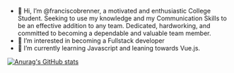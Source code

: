 - 👋 Hi, I’m @franciscobrenner, a motivated and enthusiastic College Student. Seeking to use
my knowledge and my Communication Skills to be an effective addition to any team. Dedicated,
hardworking, and committed to becoming a dependable and valuable team member. 
- 👀 I’m interested in becoming a Fullstack developer
- 🌱 I’m currently learning Javascript and leaning towards Vue.js.

[![Anurag's GitHub stats](https://github-readme-stats.vercel.app/apifranciscobrenneranuraghazra)](https://github.com/anuraghazra/github-readme-stats)

<!---
franciscobrenner/franciscobrenner is a ✨ special ✨ repository because its `README.md` (this file) appears on your GitHub profile.
You can click the Preview link to take a look at your changes.
--->
